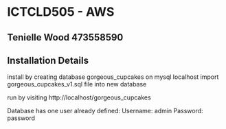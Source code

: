 # ICTCLD505 - AWS

## Tenielle Wood 473558590

## Installation Details

install by creating database gorgeous_cupcakes on mysql localhost
import gorgeous_cupcakes_v1.sql file into new database

run by visiting http://localhost/gorgeous_cupcakes

Database has one user already defined:
Username: admin
Password: password
